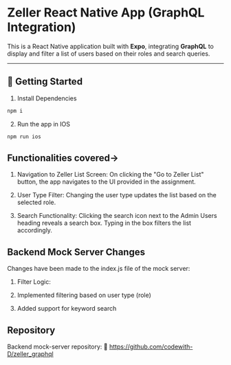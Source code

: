 # Zeller React Native App (GraphQL Integration)

This is a React Native application built with **Expo**, integrating **GraphQL** to display and filter a list of users based on their roles and search queries.

---

## 🚀 Getting Started

1. Install Dependencies

```bash
npm i
```

2. Run the app in IOS

```bash
npm run ios
```

## Functionalities covered-> 

1. Navigation to Zeller List Screen:
On clicking the "Go to Zeller List" button, the app navigates to the UI provided in the assignment.

2. User Type Filter:
Changing the user type updates the list based on the selected role.

3. Search Functionality:
Clicking the search icon next to the Admin Users heading reveals a search box.
Typing in the box filters the list accordingly.

## Backend Mock Server Changes
Changes have been made to the index.js file of the mock server:
1. Filter Logic:

2. Implemented filtering based on user type (role)

3. Added support for keyword search

## Repository
Backend mock-server repository:
🔗 https://github.com/codewith-D/zeller_graphql